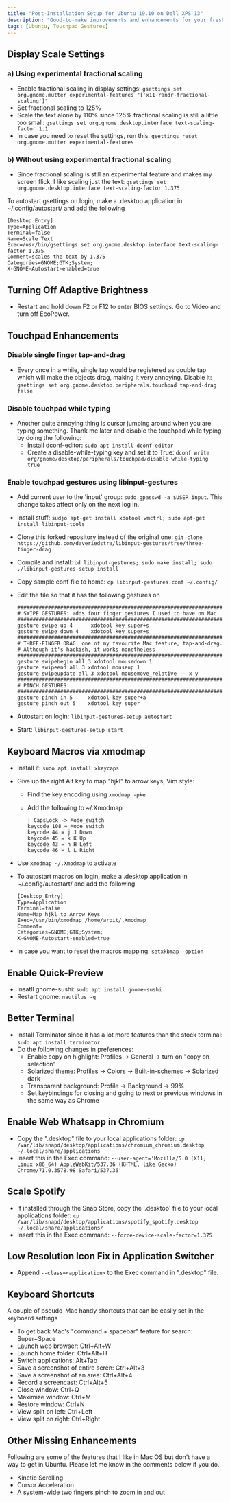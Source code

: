 ```yaml
---
title: "Post-Installation Setup for Ubuntu 19.10 on Dell XPS 13"
description: "Good-to-make improvements and enhancements for your freshly installed Ubuntu 19.10"
tags: [Ubuntu, Touchpad Gestures]
---
```

## Display Scale Settings

### a) Using experimental fractional scaling
- Enable fractional scaling in display settings:
`gsettings set org.gnome.mutter experimental-features "['x11-randr-fractional-scaling']"`  
- Set fractional scaling to 125%  
- Scale the text alone by 110% since 125% fractional scaling is still a little too small: `gsettings set org.gnome.desktop.interface text-scaling-factor 1.1`  
- In case you need to reset the settings, run this: `gsettings reset org.gnome.mutter experimental-features`  

### b) Without using experimental fractional scaling
- Since fractional scaling is still an experimental feature and makes my screen flick, I like scaling just the text: `gsettings set org.gnome.desktop.interface text-scaling-factor 1.375`

To autostart gsettings on login, make a .desktop application in ~/.config/autostart/ and add the following

```shell
[Desktop Entry]
Type=Application
Terminal=false
Name=Scale Text
Exec=/usr/bin/gsettings set org.gnome.desktop.interface text-scaling-factor 1.375
Comment=scales the text by 1.375
Categories=GNOME;GTK;System;
X-GNOME-Autostart-enabled=true
```

## Turning Off Adaptive Brightness
- Restart and hold down F2 or F12 to enter BIOS settings. Go to Video and turn off EcoPower.

## Touchpad Enhancements

### Disable single finger tap-and-drag
- Every once in a while, single tap would be registered as double tap which will make the objects drag, making it very annoying. Disable it: `gsettings set org.gnome.desktop.peripherals.touchpad tap-and-drag false`

### Disable touchpad while typing
- Another quite annoying thing is cursor jumping around when you are typing something. Thank me later and disable the touchpad while typing by doing the following:
	- Install dconf-editor: `sudo apt install dconf-editor`
	- Create a disable-while-typing key and set it to True: `dconf write org/gnome/desktop/peripherals/touchpad/disable-while-typing true`

### Enable touchpad gestures using libinput-gestures
- Add current user to the 'input' group: `sudo gpasswd -a $USER input`. This change takes affect only on the next log in.
- Install stuff: `sudjo apt-get install xdotool wmctrl; sudo apt-get install libinput-tools`
- Clone this forked repository instead of the original one: `git clone https://github.com/daveriedstra/libinput-gestures/tree/three-finger-drag`
- Compile and install: `cd libinput-gestures; sudo make install; sudo ./libinput-gestures-setup install`
- Copy sample conf file to home: `cp libinput-gestures.conf ~/.config/`
- Edit the file so that it has the following gestures on

  ```shell
  ##############################################################################
  # SWIPE GESTURES: adds four finger gestures I used to have on Mac
  ##############################################################################
  gesture swipe up 4      xdotool key super+s
  gesture swipe down 4    xdotool key super+s
  ##############################################################################
  # THREE-FINGER DRAG: one of my favourite Mac feature, tap-and-drag.
  # Although it's hackish, it works nonetheless
  ##############################################################################
  gesture swipebegin all 3 xdotool mousedown 1
  gesture swipeend all 3 xdotool mouseup 1
  gesture swipeupdate all 3 xdotool mousemove_relative -- x y
  ##############################################################################
  # PINCH GESTURES:
  ##############################################################################
  gesture pinch in 5     xdotool key super+a
  gesture pinch out 5    xdotool key super
  ```
- Autostart on login: `libinput-gestures-setup autostart`
- Start: `libinput-gestures-setup start`


## Keyboard Macros via xmodmap
- Install it: `sudo apt install xkeycaps`
- Give up the right Alt key to map "hjkl" to arrow keys, Vim style:
  - Find the key encoding using `xmodmap -pke`
  - Add the following to ~/.Xmodmap

    ```shell
    ! CapsLock -> Mode_switch
    keycode 108 = Mode_switch
    keycode 44 = j J Down
    keycode 45 = k K Up
    keycode 43 = h H Left
    keycode 46 = l L Right
    ```

- Use `xmodmap ~/.Xmodmap` to activate
- To autostart macros on login, make a .desktop application in ~/.config/autostart/ and add the following

  ```shell
  [Desktop Entry]
  Type=Application
  Terminal=false
  Name=Map hjkl to Arrow Keys
  Exec=/usr/bin/xmodmap /home/arpit/.Xmodmap
  Comment=
  Categories=GNOME;GTK;System;
  X-GNOME-Autostart-enabled=true
  ```
- In case you want to reset the macros mapping: `setxkbmap -option`

## Enable Quick-Preview
- Insatll gnome-sushi: `sudo apt install gnome-sushi`
- Restart gnome: `nautilus -q`

## Better Terminal
- Install Terminator since it has a lot more features than the stock terminal: `sudo apt install terminator`
- Do the following changes in preferences:
  - Enable copy on highlight: Profiles -> General -> turn on "copy on selection"
  - Solarized theme: Profiles -> Colors -> Built-in-schemes -> Solarized dark
  - Transparent background: Profile -> Background -> 99%
  - Set keybindings for closing and going to next or previous windows in the same way as Chrome

## Enable Web Whatsapp in Chromium
  - Copy the ".desktop" file to your local applications folder: `cp /var/lib/snapd/desktop/applications/chromium_chromium.desktop ~/.local/share/applications`
  - Insert this in the Exec command: `--user-agent='Mozilla/5.0 (X11; Linux x86_64) AppleWebKit/537.36 (KHTML, like Gecko) Chrome/71.0.3578.98 Safari/537.36'`

## Scale Spotify
- If installed through the Snap Store, copy the '.desktop' file to your local applications folder: `cp /var/lib/snapd/desktop/applications/spotify_spotify.desktop ~/.local/share/applications/`
- Insert this in the Exec command: `--force-device-scale-factor=1.375`

## Low Resolution Icon Fix in Application Switcher
- Append `--class=<application>` to the Exec command in ".desktop" file.

## Keyboard Shortcuts
A couple of pseudo-Mac handy shortcuts that can be easily set in the keyboard settings

- To get back Mac's "command + spacebar" feature for search: Super+Space
- Launch web browser: Ctrl+Alt+W
- Launch home folder: Ctrl+Alt+H
- Switch applications: Alt+Tab
- Save a screenshot of entire scren: Ctrl+Alt+3
- Save a screenshot of an area: Ctrl+Alt+4
- Record a screencast: Ctrl+Alt+5
- Close window: Ctrl+Q
- Maximize window: Ctrl+M
- Restore window: Ctrl+N
- View split on left: Ctrl+Left
- View split on right: Ctrl+Right

## Other Missing Enhancements
Following are some of the features that I like in Mac OS but don't have a way to get in Ubuntu. Please let me know in the comments below if you do.

- Kinetic Scrolling
- Cursor Acceleration
- A system-wide two fingers pinch to zoom in and out
